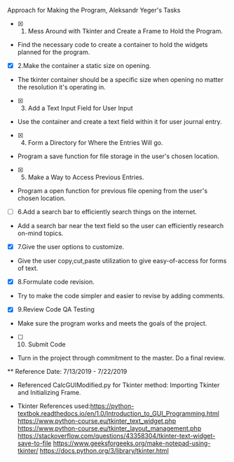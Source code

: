 Approach for Making the Program, Aleksandr Yeger's Tasks
- [x] 1. Mess Around with Tkinter and Create a Frame to Hold the Program.
- Find the necessary code to create a container to hold the widgets planned for the program.
- [x] 2.Make the container a static size on opening.
- The tkinter container should be a specific size when opening no matter the resolution it's operating in.
- [x] 3. Add a Text Input Field for User Input
- Use the container and create a text field within it for user journal entry.
- [x] 4. Form a Directory for Where the Entries Will go.
- Program a save function for file storage in the user's chosen location.
- [x] 5. Make a Way to Access Previous Entries.
- Program a open function for previous file opening from the user's chosen location.
- [ ] 6.Add a search bar to efficiently search things on the internet.
- Add a search bar near the text field so the user can efficiently research on-mind topics.
- [x] 7.Give the user options to customize.
- Give the user copy,cut,paste utilization to give easy-of-access for forms of text.
- [x] 8.Formulate code revision.
- Try to make the code simpler and easier to revise by adding comments.
- [x] 9.Review Code QA Testing
- Make sure the program works and meets the goals of the project.
- [ ] 10. Submit Code
- Turn in the project through commitment to the master. Do a final review.




** Reference Date: 7/13/2019 - 7/22/2019

- Referenced CalcGUIModified.py for Tkinter method: Importing Tkinter and Initializing Frame.

- Tkinter References used:https://python-textbok.readthedocs.io/en/1.0/Introduction_to_GUI_Programming.html
                          https://www.python-course.eu/tkinter_text_widget.php
                          https://www.python-course.eu/tkinter_layout_management.php
                          https://stackoverflow.com/questions/43358304/tkinter-text-widget-save-to-file
                          https://www.geeksforgeeks.org/make-notepad-using-tkinter/
                          https://docs.python.org/3/library/tkinter.html

